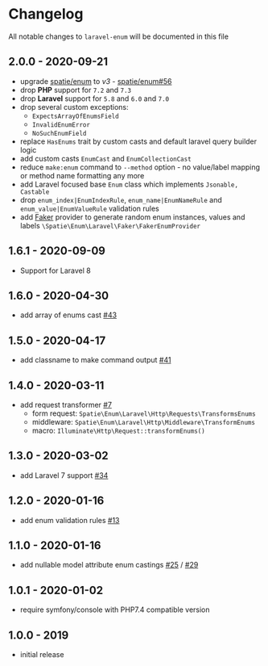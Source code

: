 # Changelog

All notable changes to `laravel-enum` will be documented in this file

## 2.0.0 - 2020-09-21

-   upgrade [spatie/enum](https://github.com/spatie/enum) to _v3_ - [spatie/enum#56](https://github.com/spatie/enum/pull/56)
-   drop **PHP** support for `7.2` and `7.3`
-   drop **Laravel** support for `5.8` and `6.0` and `7.0`
-   drop several custom exceptions:
    -   `ExpectsArrayOfEnumsField`
    -   `InvalidEnumError`
    -   `NoSuchEnumField`
-   replace `HasEnums` trait by custom casts and default laravel query builder logic
-   add custom casts `EnumCast` and `EnumCollectionCast`
-   reduce `make:enum` command to `--method` option - no value/label mapping or method name formatting any more
-   add Laravel focused base `Enum` class which implements `Jsonable, Castable`
-   drop `enum_index|EnumIndexRule`, `enum_name|EnumNameRule` and `enum_value|EnumValueRule` validation rules
-   add [Faker](https://github.com/fzaninotto/Faker) provider to generate random enum instances, values and labels `\Spatie\Enum\Laravel\Faker\FakerEnumProvider`

## 1.6.1 - 2020-09-09

-   Support for Laravel 8

## 1.6.0 - 2020-04-30

-   add array of enums cast [#43](https://github.com/spatie/laravel-enum/pull/43)

## 1.5.0 - 2020-04-17

-   add classname to make command output [#41](https://github.com/spatie/laravel-enum/pull/41)

## 1.4.0 - 2020-03-11

-   add request transformer [#7](https://github.com/spatie/laravel-enum/pull/7)
    -   form request: `Spatie\Enum\Laravel\Http\Requests\TransformsEnums`
    -   middleware: `Spatie\Enum\Laravel\Http\Middleware\TransformEnums`
    -   macro: `Illuminate\Http\Request::transformEnums()`

## 1.3.0 - 2020-03-02

-   add Laravel 7 support [#34](https://github.com/spatie/laravel-enum/pull/34)

## 1.2.0 - 2020-01-16

-   add enum validation rules [#13](https://github.com/spatie/laravel-enum/pull/13)

## 1.1.0 - 2020-01-16

-   add nullable model attribute enum castings [#25](https://github.com/spatie/laravel-enum/pull/25) / [#29](https://github.com/spatie/laravel-enum/pull/29)

## 1.0.1 - 2020-01-02

-   require symfony/console with PHP7.4 compatible version

## 1.0.0 - 2019

-   initial release
